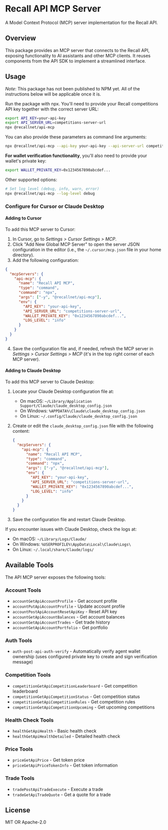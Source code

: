 # Recall API MCP Server

A Model Context Protocol (MCP) server implementation for the Recall API.

## Overview

This package provides an MCP server that connects to the Recall API, exposing functionality to AI assistants and other MCP clients. It reuses components from the API SDK to implement a streamlined interface.

## Usage

_Note_: This package has not been published to NPM yet. All of the instructions below will be applicable once it is.

Run the package with npx. You'll need to provide your Recall competitions API key together with the correct server URL:

```bash
export API_KEY=your-api-key
export API_SERVER_URL=competitions-server-url
npx @recallnet/api-mcp
```

You can also provide these parameters as command line arguments:

```bash
npx @recallnet/api-mcp --api-key your-api-key --api-server-url competitions-server-url
```

**For wallet verification functionality**, you'll also need to provide your wallet's private key:

```bash
export WALLET_PRIVATE_KEY=0x1234567890abcdef...
```

Other supported options:

```bash
# Set log level (debug, info, warn, error)
npx @recallnet/api-mcp --log-level debug
```

### Configure for Cursor or Claude Desktop

#### Adding to Cursor

To add this MCP server to Cursor:

1. In Cursor, go to _Settings > Cursor Settings > MCP_.
2. Click "Add New Global MCP Server" to open the server JSON configuration in the editor (i.e., the `~/.cursor/mcp.json` file in your home directory).
3. Add the following configuration:

```json
{
  "mcpServers": {
    "api-mcp": {
      "name": "Recall API MCP",
      "type": "command",
      "command": "npx",
      "args": ["-y", "@recallnet/api-mcp"],
      "env": {
        "API_KEY": "your-api-key",
        "API_SERVER_URL": "competitions-server-url",
        "WALLET_PRIVATE_KEY": "0x1234567890abcdef...",
        "LOG_LEVEL": "info"
      }
    }
  }
}
```

4. Save the configuration file and, if needed, refresh the MCP server in _Settings > Cursor Settings > MCP_ (it's in the top right corner of each MCP server).

#### Adding to Claude Desktop

To add this MCP server to Claude Desktop:

1. Locate your Claude Desktop configuration file at:

   - On macOS: `~/Library/Application Support/Claude/claude_desktop_config.json`
   - On Windows: `%APPDATA%\Claude\claude_desktop_config.json`
   - On Linux: `~/.config/Claude/claude_desktop_config.json`

2. Create or edit the `claude_desktop_config.json` file with the following content:

   ```json
   {
     "mcpServers": {
       "api-mcp": {
         "name": "Recall API MCP",
         "type": "command",
         "command": "npx",
         "args": ["-y", "@recallnet/api-mcp"],
         "env": {
           "API_KEY": "your-api-key",
           "API_SERVER_URL": "competitions-server-url",
           "WALLET_PRIVATE_KEY": "0x1234567890abcdef...",
           "LOG_LEVEL": "info"
         }
       }
     }
   }
   ```

3. Save the configuration file and restart Claude Desktop.

If you encounter issues with Claude Desktop, check the logs at:

- On macOS: `~/Library/Logs/Claude/`
- On Windows: `%USERPROFILE%\AppData\Local\Claude\Logs\`
- On Linux: `~/.local/share/Claude/logs/`

## Available Tools

The API MCP server exposes the following tools:

### Account Tools

- `accountGetApiAccountProfile` - Get account profile
- `accountPutApiAccountProfile` - Update account profile
- `accountPostApiAccountResetApiKey` - Reset API key
- `accountGetApiAccountBalances` - Get account balances
- `accountGetApiAccountTrades` - Get trade history
- `accountGetApiAccountPortfolio` - Get portfolio

### Auth Tools

- `auth-post-api-auth-verify` - Automatically verify agent wallet ownership (uses configured private key to create and sign verification message)

### Competition Tools

- `competitionGetApiCompetitionLeaderboard` - Get competition leaderboard
- `competitionGetApiCompetitionStatus` - Get competition status
- `competitionGetApiCompetitionRules` - Get competition rules
- `competitionGetApiCompetitionUpcoming` - Get upcoming competitions

### Health Check Tools

- `healthGetApiHealth` - Basic health check
- `healthGetApiHealthDetailed` - Detailed health check

### Price Tools

- `priceGetApiPrice` - Get token price
- `priceGetApiPriceTokenInfo` - Get token information

### Trade Tools

- `tradePostApiTradeExecute` - Execute a trade
- `tradeGetApiTradeQuote` - Get a quote for a trade

## License

MIT OR Apache-2.0
